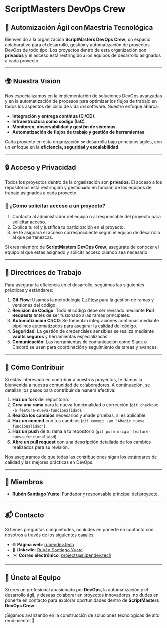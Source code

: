 # ScriptMasters DevOps Crew

## 🚀 Automización Ágil con Maestría Tecnológica

Bienvenido a la organización **ScriptMasters DevOps Crew**, un espacio colaborativo para el desarrollo, gestión y automatización de proyectos DevOps de todo tipo. Los proyectos dentro de esta organización son **privados** y el acceso está restringido a los equipos de desarrollo asignados a cada proyecto.

---

## 🌍 Nuestra Visión

Nos especializamos en la implementación de soluciones DevOps avanzadas y en la automatización de procesos para optimizar los flujos de trabajo en todos los aspectos del ciclo de vida del software. Nuestro enfoque abarca:

- **Integración y entrega continua (CI/CD)**.
- **Infraestructura como código (IaC)**.
- **Monitoreo, observabilidad y gestión de sistemas**.
- **Automatización de flujos de trabajo y gestión de herramientas**.

Cada proyecto en esta organización se desarrolla bajo principios ágiles, con un enfoque en la **eficiencia, seguridad y escalabilidad**.

---

## 🔒 Acceso y Privacidad

Todos los proyectos dentro de la organización son **privados**. El acceso a los repositorios está restringido y gestionado en función de los equipos de trabajo asignados a cada proyecto.

### 📝 ¿Cómo solicitar acceso a un proyecto?

1. Contacta al administrador del equipo o al responsable del proyecto para solicitar acceso.
2. Explica tu rol y justifica tu participación en el proyecto.
3. Se te asignará el acceso correspondiente según el equipo de desarrollo al que pertenezcas.

Si eres miembro de **ScriptMasters DevOps Crew**, asegúrate de conocer el equipo al que estás asignado y solicita acceso cuando sea necesario.

---

## 📌 Directrices de Trabajo

Para asegurar la eficiencia en el desarrollo, seguimos las siguientes prácticas y estándares:

1. **Git Flow**: Usamos la metodología [Git Flow](https://www.atlassian.com/git/tutorials/comparing-workflows/gitflow-workflow) para la gestión de ramas y versiones del código.
2. **Revisión de Código**: Todo el código debe ser revisado mediante **Pull Requests** antes de ser fusionado a las ramas principales.
3. **Automatización CI/CD**: Se fomentan integraciones continuas mediante pipelines automatizados para asegurar la calidad del código.
4. **Seguridad**: La gestión de credenciales sensibles se realiza mediante **vaults seguros** y herramientas especializadas.
5. **Comunicación**: Las herramientas de comunicación como Slack o Discord se usan para coordinación y seguimiento de tareas y avances.

---

## 🎯 Cómo Contribuir

Si estás interesado en contribuir a nuestros proyectos, te damos la bienvenida a nuestra comunidad de colaboradores. A continuación, se detallan los pasos para contribuir de manera efectiva:

1. **Haz un fork** del repositorio.
2. **Crea una rama** para la nueva funcionalidad o corrección (`git checkout -b feature-nueva-funcionalidad`).
3. **Realiza los cambios** necesarios y añade pruebas, si es aplicable.
4. **Haz un commit** con tus cambios (`git commit -am 'Añadir nueva funcionalidad'`).
5. **Haz un push** de tu rama a tu repositorio (`git push origin feature-nueva-funcionalidad`).
6. **Abre un pull request** con una descripción detallada de los cambios realizados para su revisión.

Nos aseguramos de que todas las contribuciones sigan los estándares de calidad y las mejores prácticas en DevOps.

---

## 👥 Miembros

- **Rubén Santiago Yuste**: Fundador y responsable principal del proyecto.

---

## 📬 Contacto

Si tienes preguntas o inquietudes, no dudes en ponerte en contacto con nosotros a través de los siguientes canales:

- 🌐 **Página web**: [rubendev.tech](http://rubendev.tech)
- 🔗 **LinkedIn**: [Rubén Santiago Yuste](https://www.linkedin.com/in/ruben-santiago-yuste)
- ✉️ **Correo electrónico**: [projects@rubendev.tech](mailto:projects@rubendev.tech)

---

## 🎯 Únete al Equipo

Si eres un profesional apasionado por **DevOps**, la automatización y el desarrollo ágil, y deseas colaborar en proyectos innovadores, no dudes en ponerte en contacto para explorar oportunidades dentro de **ScriptMasters DevOps Crew**.

¡Sigamos avanzando en la construcción de soluciones tecnológicas de alto rendimiento! 🚀
